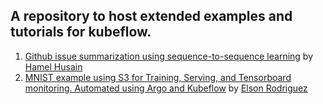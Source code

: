 ## A repository to host extended examples and tutorials for kubeflow.

1. [Github issue summarization using sequence-to-sequence learning](./github_issue_summarization) by [Hamel Husain](https://github.com/hamelsmu)
1. [MNIST example using S3 for Training, Serving, and Tensorboard monitoring. Automated using Argo and Kubeflow](./mnist-s3) by [Elson Rodriguez](https://github.com/elsonrodriguez)
